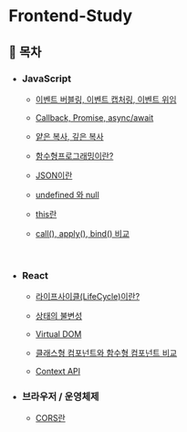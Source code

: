 # Frontend-Study

## 📌 **목차**

- ### **JavaScript**

  - [이벤트 버블링, 이벤트 캡처링, 이벤트 위임](./JavaScript/event%20bubbling%2C%20event%20capturing%2C%20event%20delegation.md)

  - [Callback, Promise, async/await](./JavaScript/Callback%2C%20Promise%2C%20async%2Cawait.md)

  - [얕은 복사, 깊은 복사](./JavaScript/%EC%96%95%EC%9D%80%20%EB%B3%B5%EC%82%AC%2C%20%EA%B9%8A%EC%9D%80%20%EB%B3%B5%EC%82%AC.md)

  - [함수형프로그래밍이란?](./JavaScript/함수형프로그래밍이란.md)

  - [JSON이란](./JavaScript/JSON%EC%9D%B4%EB%9E%80.md)

  - [undefined 와 null](./JavaScript/undefined%20%EC%99%80%20null.md)

  - [this란](./JavaScript/this.md)

  - [call(), apply(), bind() 비교](<./JavaScript/call()%2C%20apply()%2C%20bind()%20비교.md>)

  <br>

- ### **React**

  - [라이프사이클(LifeCycle)이란?](<./React/라이프사이클(LifeCycle)이란.md>)

  - [상태의 불변성](./React/%EC%83%81%ED%83%9C%EC%9D%98%20%EB%B6%88%EB%B3%80%EC%84%B1.md)

  - [Virtual DOM](./React/Virtual%20DOM.md)

  - [클래스형 컴포넌트와 함수형 컴포넌트 비교](./React/클래스형%20컴포넌트와%20함수형%20컴포넌트.md)

  - [Context API](./React/contextAPI.md)

- ### **브라우저 / 운영체제**
  - [CORS란](./%EB%B8%8C%EB%9D%BC%EC%9A%B0%EC%A0%80%2C%EC%9A%B4%EC%98%81%EC%B2%B4%EC%A0%9C/CORS%EB%9E%80.md)